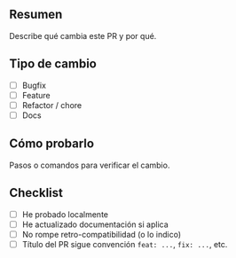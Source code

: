 ## Resumen

Describe qué cambia este PR y por qué.

## Tipo de cambio

- [ ] Bugfix
- [ ] Feature
- [ ] Refactor / chore
- [ ] Docs

## Cómo probarlo

Pasos o comandos para verificar el cambio.

## Checklist

- [ ] He probado localmente
- [ ] He actualizado documentación si aplica
- [ ] No rompe retro-compatibilidad (o lo indico)
- [ ] Título del PR sigue convención `feat: ...`, `fix: ...`, etc.
